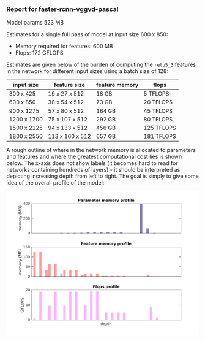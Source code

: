 ### Report for faster-rcnn-vggvd-pascal
Model params 523 MB 

Estimates for a single full pass of model at input size 600 x 850: 

* Memory required for features: 600 MB 
* Flops: 172 GFLOPS 

Estimates are given below of the burden of computing the `relu5_3` features in the network for different input sizes using a batch size of 128: 

| input size | feature size | feature memory | flops | 
|------------|--------------|----------------|-------| 
| 300 x 425 | 19 x 27 x 512 | 18 GB | 5 TFLOPS |
| 600 x 850 | 38 x 54 x 512 | 73 GB | 20 TFLOPS |
| 900 x 1275 | 57 x 80 x 512 | 164 GB | 45 TFLOPS |
| 1200 x 1700 | 75 x 107 x 512 | 292 GB | 80 TFLOPS |
| 1500 x 2125 | 94 x 133 x 512 | 456 GB | 125 TFLOPS |
| 1800 x 2550 | 113 x 160 x 512 | 657 GB | 181 TFLOPS |

A rough outline of where in the network memory is allocated to parameters and features and where the greatest computational cost lies is shown below.  The x-axis does not show labels (it becomes hard to read for networks containing hundreds of layers) - it should be interpreted as depicting increasing depth from left to right.  The goal is simply to give some idea of the overall profile of the model: 

![faster-rcnn-vggvd-pascal profile](figs/faster-rcnn-vggvd-pascal.png)
